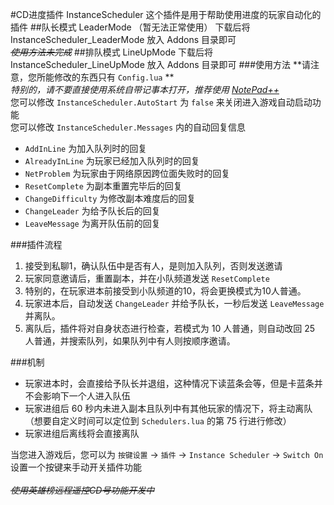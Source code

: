 #CD进度插件 InstanceScheduler
这个插件是用于帮助使用进度的玩家自动化的插件
##队长模式 LeaderMode （暂无法正常使用）
下载后将 InstanceScheduler_LeaderMode 放入 Addons 目录即可<br/>
~~_使用方法未完成_~~
##排队模式 LineUpMode
下载后将 InstanceScheduler_LineUpMode 放入 Addons 目录即可
###使用方法
**请注意，您所能修改的东西只有 `Config.lua` **<br/>
_特别的，请不要直接使用系统自带记事本打开，推荐使用 [NotePad++](https://notepad-plus-plus.org/download/)_
<br/>您可以修改 `InstanceScheduler.AutoStart` 为 `false` 来关闭进入游戏自动启动功能<br/>
您可以修改 `InstanceScheduler.Messages` 内的自动回复信息

* `AddInLine` 为加入队列时的回复
* `AlreadyInLine` 为玩家已经加入队列时的回复
* `NetProblem` 为玩家由于网络原因跨位面失败时的回复
* `ResetComplete` 为副本重置完毕后的回复
* `ChangeDifficulty` 为修改副本难度后的回复
* `ChangeLeader` 为给予队长后的回复
* `LeaveMessage` 为离开队伍前的回复

###插件流程
1. 接受到私聊1，确认队伍中是否有人，是则加入队列，否则发送邀请
2. 玩家同意邀请后，重置副本，并在小队频道发送 `ResetComplete`
3. 特别的，在玩家进本前接受到小队频道的10，将会更换模式为10人普通。
4. 玩家进本后，自动发送 `ChangeLeader` 并给予队长，一秒后发送 `LeaveMessage` 并离队。
5. 离队后，插件将对自身状态进行检查，若模式为 10 人普通，则自动改回 25 人普通，并搜索队列，如果队列中有人则按顺序邀请。

###机制
* 玩家进本时，会直接给予队长并退组，这种情况下读蓝条会等，但是卡蓝条并不会影响下一个人进入队伍
* 玩家进组后 60 秒内未进入副本且队列中有其他玩家的情况下，将主动离队（想要自定义时间可以定位到 `Schedulers.lua` 的第 75 行进行修改）
* 玩家进组后离线将会直接离队

当您进入游戏后，您可以为 `按键设置` → `插件` → `Instance Scheduler` → `Switch On` 设置一个按键来手动开关插件功能<br/><br/>
_~~使用英雄榜远程遥控CD号功能开发中~~_
